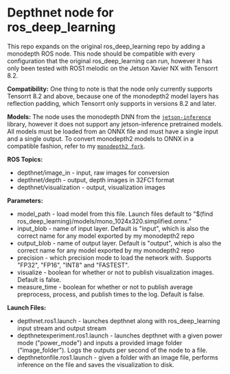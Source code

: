 # Depthnet node for ros_deep_learning
This repo expands on the original ros_deep_learning repo by adding a monodepth ROS node. This node should be compatible with every configuration that the original ros_deep_learning can run, however it has only been tested with ROS1 melodic on the Jetson Xavier NX with Tensorrt 8.2.

**Compatibility:** One thing to note is that the node only currently supports Tensorrt 8.2 and above, because one of the monodepth2 model layers has reflection padding, which Tensorrt only supports in versions 8.2 and later.

**Models:** The node uses the monodepth DNN from the [`jetson-inference`](https://github.com/dusty-nv/jetson-inference) library, however it does not support any jetson-inference pretrained models. All models must be loaded from an ONNX file and must have a single input and a single output. To convert monodepth2 models to ONNX in a compatible fashion, refer to my [`monodepth2 fork`](https://github.com/devonsuper/monodepth2).

**ROS Topics:**
- depthnet/image_in - input, raw images for conversion
- depthnet/depth - output, depth images in 32FC1 format
- depthnet/visualization - output, visualization images

**Parameters:** 
- model_path - load model from this file. Launch files default to "$(find ros_deep_learning)/models/mono_1024x320.simplified.onnx."
- input_blob - name of input layer. Default is "input", which is also the correct name for any model exported by my monodepth2 repo
- output_blob - name of output layer. Default is "output", which is also the correct name for any model exported by my monodepth2 repo
- precision - which precision mode to load the network with. Supports "FP32", "FP16", "INT8" and "FASTEST".
- visualize - boolean for whether or not to publish visualization images. Default is false.
- measure_time - boolean for whether or not to publish average preprocess, process, and publish times to the log. Default is false.

**Launch Files:**
- depthnet.ros1.launch - launches depthnet along with ros_deep_learning input stream and output stream
- depthnetexperiment.ros1.launch - launches depthnet with a given power mode ("power_mode") and inputs a provided image folder ("image_folder"). Logs the outputs per second of the node to a file.
- depthnetonfile.ros1.launch - given a folder with an image file, performs inference on the file and saves the visualization to disk.